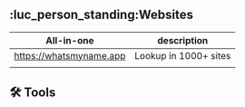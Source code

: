 
## :luc_person_standing:Websites
|       All-in-one        |      description      |
|:-----------------------:|:---------------------:|
| https://whatsmyname.app | Lookup in 1000+ sites |
|                         |                       |


## :hammer_and_wrench: Tools





